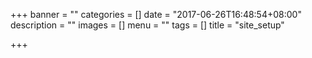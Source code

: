 +++
banner = ""
categories = []
date = "2017-06-26T16:48:54+08:00"
description = ""
images = []
menu = ""
tags = []
title = "site_setup"

+++

<!--more-->
